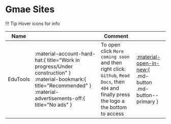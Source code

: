 # Gmae Sites
!!! Tip
    Hover icons for info

| Name         |                                                                                                                                                                        | Comment                                                                                                                                    |                                                                                                |
| ------------ | ---------------------------------------------------------------------------------------------------------------------------------------------------------------------- | ------------------------------------------------------------------------------------------------------------------------------------------ | ---------------------------------------------------------------------------------------------- |
| EduTools     | :material-account-hard-hat:{ title="Work in progress/Under construction" } :material-bookmark:{ title="Recommended" } :material-advertisements-off:{ title="No ads" }  | To open click `More coming soon` and then right click: `Github`, `Read Docs`, then `404` and finally press the logo a the bottom to access | [:material-open-in-new:](https://educationaltools.github.io){ .md-button .md-button--primary } |